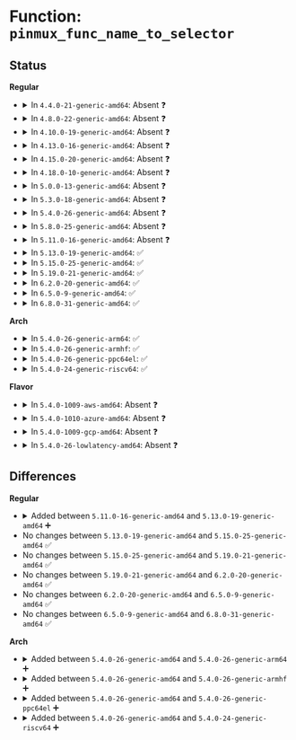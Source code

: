 # Function: <code>pinmux_func_name_to_selector</code>

## Status
<b>Regular</b>
<ul>
<li>
<details>
<summary>In <code>4.4.0-21-generic-amd64</code>: Absent ❓</summary>

```json
{
  "name": "pinmux_func_name_to_selector",
  "collision_type": "Unique Static",
  "inline_type": "Full",
  "funcs": [
    {
      "addr": 18446744071583171046,
      "name": "pinmux_func_name_to_selector",
      "external": false,
      "loc": "drivers/pinctrl/pinmux.c:307",
      "file": "drivers/pinctrl/pinmux.c",
      "inline": "not declared, inlined",
      "caller_inline": [
        "drivers/pinctrl/pinmux.c:pinmux_map_to_setting"
      ],
      "caller_func": []
    }
  ],
  "symbols": []
}
```
</details>
</li>
<li>
<details>
<summary>In <code>4.8.0-22-generic-amd64</code>: Absent ❓</summary>

```json
{
  "name": "pinmux_func_name_to_selector",
  "collision_type": "Unique Static",
  "inline_type": "Full",
  "funcs": [
    {
      "addr": 18446744071583467766,
      "name": "pinmux_func_name_to_selector",
      "external": false,
      "loc": "drivers/pinctrl/pinmux.c:307",
      "file": "drivers/pinctrl/pinmux.c",
      "inline": "not declared, inlined",
      "caller_inline": [
        "drivers/pinctrl/pinmux.c:pinmux_map_to_setting"
      ],
      "caller_func": []
    }
  ],
  "symbols": []
}
```
</details>
</li>
<li>
<details>
<summary>In <code>4.10.0-19-generic-amd64</code>: Absent ❓</summary>

```json
{
  "name": "pinmux_func_name_to_selector",
  "collision_type": "Unique Static",
  "inline_type": "Full",
  "funcs": [
    {
      "addr": 18446744071583595478,
      "name": "pinmux_func_name_to_selector",
      "external": false,
      "loc": "drivers/pinctrl/pinmux.c:307",
      "file": "drivers/pinctrl/pinmux.c",
      "inline": "not declared, inlined",
      "caller_inline": [
        "drivers/pinctrl/pinmux.c:pinmux_map_to_setting"
      ],
      "caller_func": []
    }
  ],
  "symbols": []
}
```
</details>
</li>
<li>
<details>
<summary>In <code>4.13.0-16-generic-amd64</code>: Absent ❓</summary>

```json
{
  "name": "pinmux_func_name_to_selector",
  "collision_type": "Unique Static",
  "inline_type": "Full",
  "funcs": [
    {
      "addr": 18446744071583634566,
      "name": "pinmux_func_name_to_selector",
      "external": false,
      "loc": "drivers/pinctrl/pinmux.c:294",
      "file": "drivers/pinctrl/pinmux.c",
      "inline": "not declared, inlined",
      "caller_inline": [
        "drivers/pinctrl/pinmux.c:pinmux_map_to_setting"
      ],
      "caller_func": []
    }
  ],
  "symbols": []
}
```
</details>
</li>
<li>
<details>
<summary>In <code>4.15.0-20-generic-amd64</code>: Absent ❓</summary>

```json
{
  "name": "pinmux_func_name_to_selector",
  "collision_type": "Unique Static",
  "inline_type": "Full",
  "funcs": [
    {
      "addr": 18446744071583880886,
      "name": "pinmux_func_name_to_selector",
      "external": false,
      "loc": "drivers/pinctrl/pinmux.c:294",
      "file": "drivers/pinctrl/pinmux.c",
      "inline": "not declared, inlined",
      "caller_inline": [
        "drivers/pinctrl/pinmux.c:pinmux_map_to_setting"
      ],
      "caller_func": []
    }
  ],
  "symbols": []
}
```
</details>
</li>
<li>
<details>
<summary>In <code>4.18.0-10-generic-amd64</code>: Absent ❓</summary>

```json
{
  "name": "pinmux_func_name_to_selector",
  "collision_type": "Unique Static",
  "inline_type": "Full",
  "funcs": [
    {
      "addr": 18446744071584081579,
      "name": "pinmux_func_name_to_selector",
      "external": false,
      "loc": "drivers/pinctrl/pinmux.c:294",
      "file": "drivers/pinctrl/pinmux.c",
      "inline": "not declared, inlined",
      "caller_inline": [
        "drivers/pinctrl/pinmux.c:pinmux_map_to_setting"
      ],
      "caller_func": []
    }
  ],
  "symbols": []
}
```
</details>
</li>
<li>
<details>
<summary>In <code>5.0.0-13-generic-amd64</code>: Absent ❓</summary>

```json
{
  "name": "pinmux_func_name_to_selector",
  "collision_type": "Unique Static",
  "inline_type": "Full",
  "funcs": [
    {
      "addr": 18446744071584166179,
      "name": "pinmux_func_name_to_selector",
      "external": false,
      "loc": "drivers/pinctrl/pinmux.c:293",
      "file": "drivers/pinctrl/pinmux.c",
      "inline": "not declared, inlined",
      "caller_inline": [
        "drivers/pinctrl/pinmux.c:pinmux_map_to_setting"
      ],
      "caller_func": []
    }
  ],
  "symbols": []
}
```
</details>
</li>
<li>
<details>
<summary>In <code>5.3.0-18-generic-amd64</code>: Absent ❓</summary>

```json
{
  "name": "pinmux_func_name_to_selector",
  "collision_type": "Unique Static",
  "inline_type": "Full",
  "funcs": [
    {
      "addr": 18446744071584356191,
      "name": "pinmux_func_name_to_selector",
      "external": false,
      "loc": "drivers/pinctrl/pinmux.c:292",
      "file": "drivers/pinctrl/pinmux.c",
      "inline": "not declared, inlined",
      "caller_inline": [
        "drivers/pinctrl/pinmux.c:pinmux_map_to_setting"
      ],
      "caller_func": []
    }
  ],
  "symbols": []
}
```
</details>
</li>
<li>
<details>
<summary>In <code>5.4.0-26-generic-amd64</code>: Absent ❓</summary>

```json
{
  "name": "pinmux_func_name_to_selector",
  "collision_type": "Unique Static",
  "inline_type": "Full",
  "funcs": [
    {
      "addr": 18446744071584491007,
      "name": "pinmux_func_name_to_selector",
      "external": false,
      "loc": "drivers/pinctrl/pinmux.c:316",
      "file": "drivers/pinctrl/pinmux.c",
      "inline": "not declared, inlined",
      "caller_inline": [
        "drivers/pinctrl/pinmux.c:pinmux_map_to_setting"
      ],
      "caller_func": []
    }
  ],
  "symbols": []
}
```
</details>
</li>
<li>
<details>
<summary>In <code>5.8.0-25-generic-amd64</code>: Absent ❓</summary>

```json
{
  "name": "pinmux_func_name_to_selector",
  "collision_type": "Unique Static",
  "inline_type": "Full",
  "funcs": [
    {
      "addr": 18446744071585156064,
      "name": "pinmux_func_name_to_selector",
      "external": false,
      "loc": "drivers/pinctrl/pinmux.c:316",
      "file": "drivers/pinctrl/pinmux.c",
      "inline": "not declared, inlined",
      "caller_inline": [
        "drivers/pinctrl/pinmux.c:pinmux_map_to_setting"
      ],
      "caller_func": []
    }
  ],
  "symbols": []
}
```
</details>
</li>
<li>
<details>
<summary>In <code>5.11.0-16-generic-amd64</code>: Absent ❓</summary>

```json
{
  "name": "pinmux_func_name_to_selector",
  "collision_type": "Unique Static",
  "inline_type": "Full",
  "funcs": [
    {
      "addr": 18446744071585306432,
      "name": "pinmux_func_name_to_selector",
      "external": false,
      "loc": "drivers/pinctrl/pinmux.c:319",
      "file": "drivers/pinctrl/pinmux.c",
      "inline": "not declared, inlined",
      "caller_inline": [
        "drivers/pinctrl/pinmux.c:pinmux_map_to_setting"
      ],
      "caller_func": []
    }
  ],
  "symbols": []
}
```
</details>
</li>
<li>
<details>
<summary>In <code>5.13.0-19-generic-amd64</code>: ✅</summary>

```c
int pinmux_func_name_to_selector(struct pinctrl_dev * pctldev, const char * function)
```

```json
{
  "name": "pinmux_func_name_to_selector",
  "collision_type": "Unique Static",
  "inline_type": "No",
  "funcs": [
    {
      "addr": 18446744071585188096,
      "name": "pinmux_func_name_to_selector",
      "external": false,
      "loc": "drivers/pinctrl/pinmux.c:320",
      "file": "drivers/pinctrl/pinmux.c",
      "inline": "seen, unknown",
      "caller_inline": [],
      "caller_func": [
        "drivers/pinctrl/pinmux.c:pinmux_select",
        "drivers/pinctrl/pinmux.c:pinmux_map_to_setting"
      ]
    }
  ],
  "symbols": [
    {
      "addr": 18446744071585188096,
      "name": "pinmux_func_name_to_selector",
      "section": ".text",
      "bind": "STB_LOCAL",
      "size": 118
    }
  ]
}
```
</details>
</li>
<li>
<details>
<summary>In <code>5.15.0-25-generic-amd64</code>: ✅</summary>

```c
int pinmux_func_name_to_selector(struct pinctrl_dev * pctldev, const char * function)
```

```json
{
  "name": "pinmux_func_name_to_selector",
  "collision_type": "Unique Static",
  "inline_type": "No",
  "funcs": [
    {
      "addr": 18446744071585641984,
      "name": "pinmux_func_name_to_selector",
      "external": false,
      "loc": "drivers/pinctrl/pinmux.c:320",
      "file": "drivers/pinctrl/pinmux.c",
      "inline": "seen, unknown",
      "caller_inline": [],
      "caller_func": [
        "drivers/pinctrl/pinmux.c:pinmux_select",
        "drivers/pinctrl/pinmux.c:pinmux_map_to_setting"
      ]
    }
  ],
  "symbols": [
    {
      "addr": 18446744071585641984,
      "name": "pinmux_func_name_to_selector",
      "section": ".text",
      "bind": "STB_LOCAL",
      "size": 118
    }
  ]
}
```
</details>
</li>
<li>
<details>
<summary>In <code>5.19.0-21-generic-amd64</code>: ✅</summary>

```c
int pinmux_func_name_to_selector(struct pinctrl_dev * pctldev, const char * function)
```

```json
{
  "name": "pinmux_func_name_to_selector",
  "collision_type": "Unique Static",
  "inline_type": "No",
  "funcs": [
    {
      "addr": 18446744071586803120,
      "name": "pinmux_func_name_to_selector",
      "external": false,
      "loc": "drivers/pinctrl/pinmux.c:320",
      "file": "drivers/pinctrl/pinmux.c",
      "inline": "seen, unknown",
      "caller_inline": [],
      "caller_func": [
        "drivers/pinctrl/pinmux.c:pinmux_select",
        "drivers/pinctrl/pinmux.c:pinmux_map_to_setting"
      ]
    }
  ],
  "symbols": [
    {
      "addr": 18446744071586803120,
      "name": "pinmux_func_name_to_selector",
      "section": ".text",
      "bind": "STB_LOCAL",
      "size": 134
    }
  ]
}
```
</details>
</li>
<li>
<details>
<summary>In <code>6.2.0-20-generic-amd64</code>: ✅</summary>

```c
int pinmux_func_name_to_selector(struct pinctrl_dev * pctldev, const char * function)
```

```json
{
  "name": "pinmux_func_name_to_selector",
  "collision_type": "Unique Static",
  "inline_type": "No",
  "funcs": [
    {
      "addr": 18446744071587940016,
      "name": "pinmux_func_name_to_selector",
      "external": false,
      "loc": "drivers/pinctrl/pinmux.c:323",
      "file": "drivers/pinctrl/pinmux.c",
      "inline": "seen, unknown",
      "caller_inline": [],
      "caller_func": [
        "drivers/pinctrl/pinmux.c:pinmux_select",
        "drivers/pinctrl/pinmux.c:pinmux_map_to_setting"
      ]
    }
  ],
  "symbols": [
    {
      "addr": 18446744071587940016,
      "name": "pinmux_func_name_to_selector",
      "section": ".text",
      "bind": "STB_LOCAL",
      "size": 134
    }
  ]
}
```
</details>
</li>
<li>
<details>
<summary>In <code>6.5.0-9-generic-amd64</code>: ✅</summary>

```c
int pinmux_func_name_to_selector(struct pinctrl_dev * pctldev, const char * function)
```

```json
{
  "name": "pinmux_func_name_to_selector",
  "collision_type": "Unique Static",
  "inline_type": "No",
  "funcs": [
    {
      "addr": 18446744071588214336,
      "name": "pinmux_func_name_to_selector",
      "external": false,
      "loc": "drivers/pinctrl/pinmux.c:323",
      "file": "drivers/pinctrl/pinmux.c",
      "inline": "seen, unknown",
      "caller_inline": [],
      "caller_func": [
        "drivers/pinctrl/pinmux.c:pinmux_select",
        "drivers/pinctrl/pinmux.c:pinmux_map_to_setting"
      ]
    }
  ],
  "symbols": [
    {
      "addr": 18446744071588214336,
      "name": "pinmux_func_name_to_selector",
      "section": ".text",
      "bind": "STB_LOCAL",
      "size": 134
    }
  ]
}
```
</details>
</li>
<li>
<details>
<summary>In <code>6.8.0-31-generic-amd64</code>: ✅</summary>

```c
int pinmux_func_name_to_selector(struct pinctrl_dev * pctldev, const char * function)
```

```json
{
  "name": "pinmux_func_name_to_selector",
  "collision_type": "Unique Static",
  "inline_type": "No",
  "funcs": [
    {
      "addr": 18446744071588507136,
      "name": "pinmux_func_name_to_selector",
      "external": false,
      "loc": "drivers/pinctrl/pinmux.c:321",
      "file": "drivers/pinctrl/pinmux.c",
      "inline": "seen, unknown",
      "caller_inline": [],
      "caller_func": [
        "drivers/pinctrl/pinmux.c:pinmux_select",
        "drivers/pinctrl/pinmux.c:pinmux_map_to_setting"
      ]
    }
  ],
  "symbols": [
    {
      "addr": 18446744071588507136,
      "name": "pinmux_func_name_to_selector",
      "section": ".text",
      "bind": "STB_LOCAL",
      "size": 134
    }
  ]
}
```
</details>
</li>
</ul>
<b>Arch</b>
<ul>
<li>
<details>
<summary>In <code>5.4.0-26-generic-arm64</code>: ✅</summary>

```c
int pinmux_func_name_to_selector(struct pinctrl_dev * pctldev, const char * function)
```

```json
{
  "name": "pinmux_func_name_to_selector",
  "collision_type": "Unique Static",
  "inline_type": "No",
  "funcs": [
    {
      "addr": 18446603336496507224,
      "name": "pinmux_func_name_to_selector",
      "external": false,
      "loc": "drivers/pinctrl/pinmux.c:316",
      "file": "drivers/pinctrl/pinmux.c",
      "inline": "seen, unknown",
      "caller_inline": [],
      "caller_func": [
        "drivers/pinctrl/pinmux.c:pinmux_map_to_setting"
      ]
    }
  ],
  "symbols": [
    {
      "addr": 18446603336496507224,
      "name": "pinmux_func_name_to_selector",
      "section": ".text",
      "bind": "STB_LOCAL",
      "size": 164
    }
  ]
}
```
</details>
</li>
<li>
<details>
<summary>In <code>5.4.0-26-generic-armhf</code>: ✅</summary>

```c
int pinmux_func_name_to_selector(struct pinctrl_dev * pctldev, const char * function)
```

```json
{
  "name": "pinmux_func_name_to_selector",
  "collision_type": "Unique Static",
  "inline_type": "No",
  "funcs": [
    {
      "addr": 3229812792,
      "name": "pinmux_func_name_to_selector",
      "external": false,
      "loc": "drivers/pinctrl/pinmux.c:316",
      "file": "drivers/pinctrl/pinmux.c",
      "inline": "seen, unknown",
      "caller_inline": [],
      "caller_func": [
        "drivers/pinctrl/pinmux.c:pinmux_map_to_setting"
      ]
    }
  ],
  "symbols": [
    {
      "addr": 3229812792,
      "name": "pinmux_func_name_to_selector",
      "section": ".text",
      "bind": "STB_LOCAL",
      "size": 124
    }
  ]
}
```
</details>
</li>
<li>
<details>
<summary>In <code>5.4.0-26-generic-ppc64el</code>: ✅</summary>

```c
int pinmux_func_name_to_selector(struct pinctrl_dev * pctldev, const char * function)
```

```json
{
  "name": "pinmux_func_name_to_selector",
  "collision_type": "Unique Static",
  "inline_type": "No",
  "funcs": [
    {
      "addr": 13835058055290721216,
      "name": "pinmux_func_name_to_selector",
      "external": false,
      "loc": "drivers/pinctrl/pinmux.c:316",
      "file": "drivers/pinctrl/pinmux.c",
      "inline": "seen, unknown",
      "caller_inline": [],
      "caller_func": [
        "drivers/pinctrl/pinmux.c:pinmux_map_to_setting"
      ]
    }
  ],
  "symbols": [
    {
      "addr": 13835058055290721216,
      "name": "pinmux_func_name_to_selector",
      "section": ".text",
      "bind": "STB_LOCAL",
      "size": 692
    }
  ]
}
```
</details>
</li>
<li>
<details>
<summary>In <code>5.4.0-24-generic-riscv64</code>: ✅</summary>

```c
int pinmux_func_name_to_selector(struct pinctrl_dev * pctldev, const char * function)
```

```json
{
  "name": "pinmux_func_name_to_selector",
  "collision_type": "Unique Static",
  "inline_type": "No",
  "funcs": [
    {
      "addr": 18446743936275425526,
      "name": "pinmux_func_name_to_selector",
      "external": false,
      "loc": "drivers/pinctrl/pinmux.c:316",
      "file": "drivers/pinctrl/pinmux.c",
      "inline": "seen, unknown",
      "caller_inline": [],
      "caller_func": [
        "drivers/pinctrl/pinmux.c:pinmux_map_to_setting"
      ]
    }
  ],
  "symbols": [
    {
      "addr": 18446743936275425526,
      "name": "pinmux_func_name_to_selector",
      "section": ".text",
      "bind": "STB_LOCAL",
      "size": 116
    }
  ]
}
```
</details>
</li>
</ul>
<b>Flavor</b>
<ul>
<li>
<details>
<summary>In <code>5.4.0-1009-aws-amd64</code>: Absent ❓</summary>

```json
{
  "name": "pinmux_func_name_to_selector",
  "collision_type": "Unique Static",
  "inline_type": "Full",
  "funcs": [
    {
      "addr": 18446744071584459759,
      "name": "pinmux_func_name_to_selector",
      "external": false,
      "loc": "drivers/pinctrl/pinmux.c:316",
      "file": "drivers/pinctrl/pinmux.c",
      "inline": "not declared, inlined",
      "caller_inline": [
        "drivers/pinctrl/pinmux.c:pinmux_map_to_setting"
      ],
      "caller_func": []
    }
  ],
  "symbols": []
}
```
</details>
</li>
<li>
<details>
<summary>In <code>5.4.0-1010-azure-amd64</code>: Absent ❓</summary>

```json
{
  "name": "pinmux_func_name_to_selector",
  "collision_type": "Unique Static",
  "inline_type": "Full",
  "funcs": [
    {
      "addr": 18446744071584395439,
      "name": "pinmux_func_name_to_selector",
      "external": false,
      "loc": "drivers/pinctrl/pinmux.c:316",
      "file": "drivers/pinctrl/pinmux.c",
      "inline": "not declared, inlined",
      "caller_inline": [
        "drivers/pinctrl/pinmux.c:pinmux_map_to_setting"
      ],
      "caller_func": []
    }
  ],
  "symbols": []
}
```
</details>
</li>
<li>
<details>
<summary>In <code>5.4.0-1009-gcp-amd64</code>: Absent ❓</summary>

```json
{
  "name": "pinmux_func_name_to_selector",
  "collision_type": "Unique Static",
  "inline_type": "Full",
  "funcs": [
    {
      "addr": 18446744071584442671,
      "name": "pinmux_func_name_to_selector",
      "external": false,
      "loc": "drivers/pinctrl/pinmux.c:316",
      "file": "drivers/pinctrl/pinmux.c",
      "inline": "not declared, inlined",
      "caller_inline": [
        "drivers/pinctrl/pinmux.c:pinmux_map_to_setting"
      ],
      "caller_func": []
    }
  ],
  "symbols": []
}
```
</details>
</li>
<li>
<details>
<summary>In <code>5.4.0-26-lowlatency-amd64</code>: Absent ❓</summary>

```json
{
  "name": "pinmux_func_name_to_selector",
  "collision_type": "Unique Static",
  "inline_type": "Full",
  "funcs": [
    {
      "addr": 18446744071584548799,
      "name": "pinmux_func_name_to_selector",
      "external": false,
      "loc": "drivers/pinctrl/pinmux.c:316",
      "file": "drivers/pinctrl/pinmux.c",
      "inline": "not declared, inlined",
      "caller_inline": [
        "drivers/pinctrl/pinmux.c:pinmux_map_to_setting"
      ],
      "caller_func": []
    }
  ],
  "symbols": []
}
```
</details>
</li>
</ul>

## Differences
<b>Regular</b>
<ul>
<li>
<details>
<summary>Added between <code>5.11.0-16-generic-amd64</code> and <code>5.13.0-19-generic-amd64</code> ➕</summary>

```c
int pinmux_func_name_to_selector(struct pinctrl_dev * pctldev, const char * function)
```
</details>
</li>
<li>
No changes between <code>5.13.0-19-generic-amd64</code> and <code>5.15.0-25-generic-amd64</code> ✅
</li>
<li>
No changes between <code>5.15.0-25-generic-amd64</code> and <code>5.19.0-21-generic-amd64</code> ✅
</li>
<li>
No changes between <code>5.19.0-21-generic-amd64</code> and <code>6.2.0-20-generic-amd64</code> ✅
</li>
<li>
No changes between <code>6.2.0-20-generic-amd64</code> and <code>6.5.0-9-generic-amd64</code> ✅
</li>
<li>
No changes between <code>6.5.0-9-generic-amd64</code> and <code>6.8.0-31-generic-amd64</code> ✅
</li>
</ul>
<b>Arch</b>
<ul>
<li>
<details>
<summary>Added between <code>5.4.0-26-generic-amd64</code> and <code>5.4.0-26-generic-arm64</code> ➕</summary>

```c
int pinmux_func_name_to_selector(struct pinctrl_dev * pctldev, const char * function)
```
</details>
</li>
<li>
<details>
<summary>Added between <code>5.4.0-26-generic-amd64</code> and <code>5.4.0-26-generic-armhf</code> ➕</summary>

```c
int pinmux_func_name_to_selector(struct pinctrl_dev * pctldev, const char * function)
```
</details>
</li>
<li>
<details>
<summary>Added between <code>5.4.0-26-generic-amd64</code> and <code>5.4.0-26-generic-ppc64el</code> ➕</summary>

```c
int pinmux_func_name_to_selector(struct pinctrl_dev * pctldev, const char * function)
```
</details>
</li>
<li>
<details>
<summary>Added between <code>5.4.0-26-generic-amd64</code> and <code>5.4.0-24-generic-riscv64</code> ➕</summary>

```c
int pinmux_func_name_to_selector(struct pinctrl_dev * pctldev, const char * function)
```
</details>
</li>
</ul>
